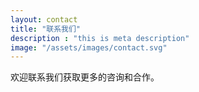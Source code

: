 ```yaml
---
layout: contact
title: "联系我们"
description : "this is meta description"
image: "/assets/images/contact.svg"
---
```


欢迎联系我们获取更多的咨询和合作。